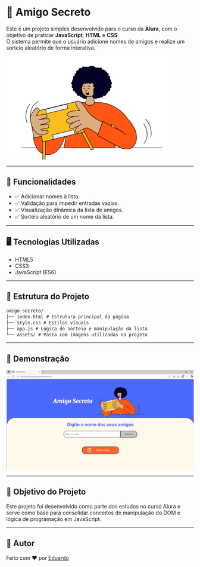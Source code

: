 # 🎁 Amigo Secreto

Este é um projeto simples desenvolvido para o curso da **Alura**, com o objetivo de praticar **JavaScript**, **HTML** e **CSS**.  
O sistema permite que o usuário adicione nomes de amigos e realize um sorteio aleatório de forma interativa.

![Amigo Secreto](assets/amigo-secreto.png)

---

## 🚀 Funcionalidades
- ✅ Adicionar nomes à lista.  
- ✅ Validação para impedir entradas vazias.  
- ✅ Visualização dinâmica da lista de amigos.  
- ✅ Sorteio aleatório de um nome da lista.  

---

## 🖥️ Tecnologias Utilizadas
- HTML5
- CSS3
- JavaScript (ES6)

---

## 📂 Estrutura do Projeto

```
amigo-secreto/
├── index.html # Estrutura principal da página
├── style.css # Estilos visuais
├── app.js # Lógica do sorteio e manipulação da lista
└── assets/ # Pasta com imagens utilizadas no projeto
```

---

## 📸 Demonstração

![Tela do projeto](assets/print-projeto.png)

---

## 🎯 Objetivo do Projeto
Este projeto foi desenvolvido como parte dos estudos no curso Alura e serve como base para consolidar conceitos de manipulação do DOM e lógica de programação em JavaScript.

---

## 👤 Autor
Feito com ❤️ por [Eduardo](https://www.linkedin.com/in/eduardolunardelli/)